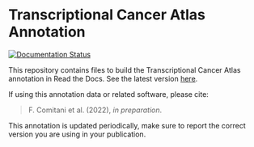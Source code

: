 # Transcriptional Cancer Atlas Annotation

[![Documentation Status](https://readthedocs.org/projects/rna_atlas_annotation/badge/?version=latest)](https://rna_atlas_annotation.readthedocs.io/en/latest/?badge=latest)


This repository contains files to build the Transcriptional Cancer Atlas annotation in Read the Docs.
See the latest version [here](https://rna_atlas_annotation.readthedocs.io/en/latest/).


If using this annotation data or related software, please cite:

> F. Comitani et al. (2022), *in preparation*. 
<!-- https://doi.org/10.5281/zenodo.5788411 -->

This annotation is updated periodically, make sure to report the correct version you are using in your publication.

<!-- maybe the version should be published too -->